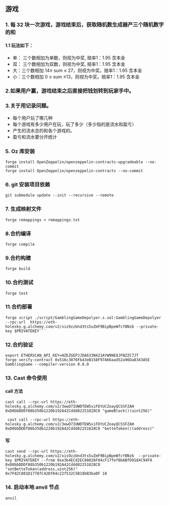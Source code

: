 ## 游戏

### 1. 每 32 块一次游戏，游戏结束后，获取随机数生成器产三个随机数字的和

#### 1.1 玩法如下：
- 单： 三个数相加为单数，则视为中奖, 赔率1：1.95 含本金
- 双： 三个数相加为双数，则视为中奖, 赔率1：1.95 含本金
- 大：三个数相加 14≤ sum ≤ 27，则视为中奖。赔率1：1.95 含本金
- 小：三个数相加 0 ≤ sum ≤13，则视为中奖。赔率1：1.95 含本金

### 2.如果用户赢，游戏结束之后直接把钱划转到玩家手中。

### 3.关于用记录问题。

- 每个用户玩了哪几种
- 每个游戏有多少用户在玩，玩了多少（多少指的是流水和盈亏）
- 产生的流水总的和各个游戏的。
- 盈亏和流水要分开统计


### 5. Oz 库安装
```
forge install OpenZeppelin/openzeppelin-contracts-upgradeable --no-commit
forge install OpenZeppelin/openzeppelin-contracts --no-commit
```

### 6. git 安装项目依赖
```
git submodule update --init --recursive --remote
```

### 7. 生成映射文件
```
forge remappings > remappings.txt
```

### 8.合约编译
```
forge compile
```

### 9.合约构建
```
forge build
```

### 10.合约测试
```
forge test
```

### 11.合约部署
```
forge script ./script/GamblingGameDepolyer.s.sol:GamblingGameDepolyer --rpc-url  https://eth-holesky.g.alchemy.com/v2/xis9zzUnd3ts5uZmF9BipBpeWfcYBNzb --private-key $PRIVATEKEY```
```

### 12.合约验证
```
export ETHERSCAN_API_KEY=HZEZGEPJJDA633N421AYW9NE8JFNZZC7JT
forge verify-contract 0x516c3076Fb43eB158F97A66aad52a96Da8343A5E GamblingGame --compiler-version 0.8.0
```

### 13. Cast 命令使用

#### call 方法
```
cast call --rpc-url https://eth-holesky.g.alchemy.com/v2/3ewO7IUWDTEW5xiFDtUCZoayQCSSFZAH 0xD0bbDDDf88b350b1220b192A42Cddd82251828C0 "gameBlock()(uint256)"
```

```
 cast call --rpc-url https://eth-holesky.g.alchemy.com/v2/3ewO7IUWDTEW5xiFDtUCZoayQCSSFZAH 0xD0bbDDDf88b350b1220b192A42Cddd82251828C0 "betteToken()(address)"
```

#### 写

```
cast send --rpc-url https://eth-holesky.g.alchemy.com/v2/xis9zzUnd3ts5uZmF9BipBpeWfcYBNzb  --private-key $PRIVATEKEY --from 0xe3b4ECd2EC88026F84cF17fef8bABfD9184C94F0  0xD0bbDDDf88b350b1220b192A42Cddd82251828C0 "setBetteToken(address,uint256)" 0x7F82C801D1778fC42Df04c22f532C5B18bB3ba0F 18
```

### 14. 启动本地 anvil 节点

```
anvil
```


